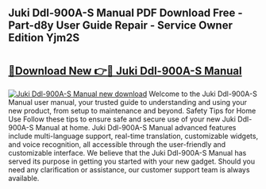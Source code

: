 ## Juki Ddl-900A-S Manual PDF Download Free - Part-d8y User Guide Repair - Service Owner Edition Yjm2S

# <h2><a href="http://cf24604.oget.top/?id=Juki+Ddl-900A-S+Manual">🔗Download New 👉🔴 Juki Ddl-900A-S Manual</a></h2>

[![Juki Ddl-900A-S Manual new download](https://i.imgur.com/5g1atiW.png)](http://cf24604.oget.top/?id=Juki+Ddl-900A-S+Manual)
Welcome to the Juki Ddl-900A-S Manual user manual, your trusted guide to understanding and using your new product, from setup to maintenance and beyond. Safety Tips for Home Use Follow these tips to ensure safe and secure use of your new Juki Ddl-900A-S Manual at home. Juki Ddl-900A-S Manual advanced features include multi-language support, real-time translation, customizable widgets, and voice recognition, all accessible through the user-friendly and customizable interface. We believe that the Juki Ddl-900A-S Manual has served its purpose in getting you started with your new gadget. Should you need any clarification or assistance, our customer support team is always available.
